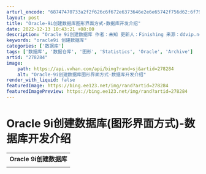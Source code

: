 ```yaml
---
arturl_encode: "68747470733a2f2f626c6f672e6373646e2e6e65742f756d62:6f792f61727469636c652f64657461696c732f323738323834"
layout: post
title: "Oracle-9i创建数据库图形界面方式-数据库开发介绍"
date: 2022-12-13 10:43:21 +08:00
description: "Oracle 9i创建数据库 作者：未知 更新人：Finishing 来源：ddvip.net 更新"
keywords: "oracle9i 创建数据库"
categories: ['数据库']
tags: ['数据库', '数据仓库', '图形', 'Statistics', 'Oracle', 'Archive']
artid: "278284"
image:
    path: https://api.vvhan.com/api/bing?rand=sj&artid=278284
    alt: "Oracle-9i创建数据库图形界面方式-数据库开发介绍"
render_with_liquid: false
featuredImage: https://bing.ee123.net/img/rand?artid=278284
featuredImagePreview: https://bing.ee123.net/img/rand?artid=278284
---
```


# Oracle 9i创建数据库(图形界面方式)-数据库开发介绍

|  |
| --- |
| **Oracle 9i创建数据库** |
| |  |  |  | | --- | --- | --- | |  | 作者：未知 更新人：Finishing 来源：ddvip.net 更新时间：2004.09.05 投稿信箱： tg\*ddvip.com |  | |  | |  | | 6.6.1 用【数据库配置助手】创建数据库   （1）出现如图6.18所示的【欢迎使用】界面。      （2）出现如图6.19所示的【操作】界面。      （3）出现如图6.20所示的【数据库模板】界面。      （4）出现如图6.21所示的【数据库标识】界面。      （5）出现如图6.22所示的【数据库连接选项】界面。      （6）出现如图6.25所示的初始化参数的【内存】选项卡。      表6.4 【典型】内存配置参数   |  |  | | --- | --- | | 参数 | 含义 | | 【最大并发连接用户数】文本框 | 设置要在任意给定时间并发（同时）连接到数据库的大概用户数 | | 【用于Oracle的物理内存的百分比】文本框 | 输入可分配给数据库的全部物理内存的百分比 | | 【数据库类型】下拉列表框 | 选择数据库的大致用途，这样将影响初始化参数DB\_CACHE\_SIZE（数据块大小）、PROCESSES（进程数）、SHARED\_POOL\_SIZE（共享池）和回退表空间信息的设置。 包括联机事务处理（OLTP）、多用途（默认选项）和数据仓库共3种，默认为多用途。 |   （7）图6.26所示为初始化参数的【归档】选项卡。      （8）图6.27所示为初始化参数的【数据库大小】选项卡。 | | |